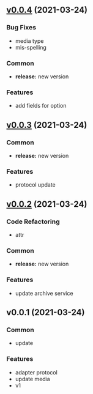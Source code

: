 
<a name="v0.0.4"></a>
## [v0.0.4](https://github.com/ArchiveLife/model/compare/v0.0.3...v0.0.4) (2021-03-24)

### Bug Fixes

* media type
* mis-spelling

### Common

* **release:** new version

### Features

* add fields for option


<a name="v0.0.3"></a>
## [v0.0.3](https://github.com/ArchiveLife/model/compare/v0.0.2...v0.0.3) (2021-03-24)

### Common

* **release:** new version

### Features

* protocol update


<a name="v0.0.2"></a>
## [v0.0.2](https://github.com/ArchiveLife/model/compare/v0.0.1...v0.0.2) (2021-03-24)

### Code Refactoring

* attr

### Common

* **release:** new version

### Features

* update archive service


<a name="v0.0.1"></a>
## v0.0.1 (2021-03-24)

### Common

* update

### Features

* adapter protocol
* update media
* v1

